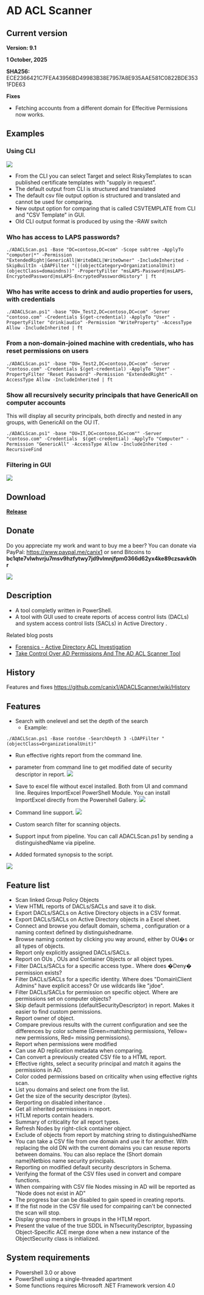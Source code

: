 ﻿# AD ACL Scanner

## Current version

**Version: 9.1**

**1 October, 2025**

**SHA256:** ECE2366421C7FEA43956BD49983B38E7957A8E935AAE581C0822BDE3531FDE63

**Fixes**
* Fetching accounts from a different domain for Effecitive Permissions now works.


## Examples

### Using CLI

![](https://github.com/canix1/ADACLScanner/blob/master/src/ADACLScan9.0_Permission.png)

* From the CLI you can select Target and select RiskyTemplates to scan published certificate templates with "supply in request".
* The default output from CLI is structured and translated
* The default csv file output option is structured and translated and cannot be used for comparing.
* New output option for comparing that is called CSVTEMPLATE from CLI and "CSV Template" in GUI.
* Old CLI output format is produced by using the -RAW switch

### Who has access to LAPS passwords?
```
./ADACLScan.ps1 -Base "DC=contoso,DC=com" -Scope subtree -ApplyTo "computer|*" -Permission "ExtendedRight|GenericAll|WriteDACL|WriteOwner" -IncludeInherited -SkipBuiltIn -LDAPFilter "(|(objectCategory=OrganizationalUnit)(objectClass=domaindns))" -PropertyFilter "msLAPS-Password|msLAPS-EncryptedPassword|msLAPS-EncryptedPasswordHistory" | ft
```
### Who has write access to drink and audio properties for users, with credentials
```
./ADACLScan.ps1" -base "OU=_Test2,DC=contoso,DC=com" -Server "contoso.com" -Credentials $(get-credential) -ApplyTo "User" -PropertyFilter "drink|audio" -Permission "WriteProperty" -AccessType Allow -IncludeInherited | ft
```
### From a non-domain-joined machine with credentials, who has reset permissions on users
```
./ADACLScan.ps1" -base "OU=_Test2,DC=contoso,DC=com" -Server "contoso.com" -Credentials $(get-credential) -ApplyTo "User" -PropertyFilter "Reset Password" -Permission "ExtendedRight" -AccessType Allow -IncludeInherited | ft
```
### Show all recursively security principals that have GenericAll on computer accounts
This will display all security principals, both directly and nested in any groups, with GenericAll on the OU IT.
```
./ADACLScan.ps1" -base "OU=IT,DC=contoso,DC=com"" -Server "contoso.com" -Credentials  $(get-credential) -ApplyTo "Computer" -Permission "GenericAll" -AccessType Allow -IncludeInherited -RecursiveFind
```

### Filtering in GUI

![](https://github.com/canix1/ADACLScanner/blob/master/src/ADACLScan9.0.png)

## Download
**[Release](https://github.com/canix1/ADACLScanner/releases/latest)**

## Donate
Do you appreciate my work and want to buy me a beer? You can donate via PayPal: https://www.paypal.me/canix1 or send Bitcoins to <b>bc1qte7vlwhvrju7msv9hzfytwy7jd9vlmnjfpm0366d62yx4ke89czsavk0hr</b>

![](https://github.com/canix1/ADACLScanner/blob/master/src/DonateBitCoin.png)

## Description
* A tool completly written in PowerShell. 
* A tool with GUI used to create reports of access control lists (DACLs) and system access control lists (SACLs) in Active Directory .

Related blog posts
* [Forensics - Active Directory ACL Investigation](https://blogs.technet.microsoft.com/pfesweplat/2017/01/28/forensics-active-directory-acl-investigation)
* [Take Control Over AD Permissions And The AD ACL Scanner Tool](https://blogs.technet.microsoft.com/pfesweplat/2013/05/13/take-control-over-ad-permissions-and-the-ad-acl-scanner-tool)

## History

Features and fixes https://github.com/canix1/ADACLScanner/wiki/History

## Features
* Search with onelevel and set the depth of the search
    * Example:
```
./ADACLScan.ps1 -Base rootdse -SearchDepth 3 -LDAPFilter "(objectClass=OrganizationalUnit)"
```

* Run effective rights report from the command line.
* parameter from command line to get modified date of security descriptor in report.
![](https://github.com/canix1/ADACLScanner/blob/master/src/effectiverights.gif)

* Save to excel file without excel installed. Both from UI and command line. Requires ImportExcel PowerShell Module. You can install ImportExcel directly from the Powershell Gallery.
![](https://github.com/canix1/ADACLScanner/blob/master/src/SaveToExcel.jpg)

* Command line support.
![](https://github.com/canix1/ADACLScanner/blob/master/src/adaclscan_commandline.gif)
* Custom search filter for scanning objects. 
* Support input from pipeline. You can call ADACLScan.ps1 by sending a distinguishedName via pipeline.
* Added formated synopsis to the script.

![](https://github.com/canix1/ADACLScanner/blob/master/src/ADACLScan6.0.png)
## Feature list

* Scan linked Group Policy Objects
* View HTML reports of DACLs/SACLs and save it to disk. 
* Export DACLs/SACLs on Active Directory objects in a CSV format. 
* Export DACLs/SACLs on Active Directory objects in a Excel sheet. 
* Connect and browse you default domain, schema , configuration or a naming context defined by distinguishedname. 
* Browse naming context by clicking you way around, either by OU�s or all types of objects. 
* Report only explicitly assigned DACLs/SACLs. 
* Report on OUs , OUs and Container Objects or all object types. 
* Filter DACLs/SACLs for a specific access type.. Where does �Deny� permission exists? 
* Filter DACLs/SACLs for a specific identity. Where does "Domain\Client Admins" have explicit access? Or use wildcards like "jdoe". 
* Filter DACLs/SACLs for permission on specific object. Where are permissions set on computer objects? 
* Skip default permissions (defaultSecurityDescriptor) in report. Makes it easier to find custom permissions. 
* Report owner of object. 
* Compare previous results with the current configuration and see the differences by color scheme (Green=matching permissions, Yellow= new permissions, Red= missing permissions). 
* Report when permissions were modified 
* Can use AD replication metadata when comparing. 
* Can convert a previously created CSV file to a HTML report. 
* Effective rights, select a security principal and match it agains the permissions in AD. 
* Color coded permissions based on criticality when using effective rights scan. 
* List you domains and select one from the list. 
* Get the size of the security descriptor (bytes). 
* Rerporting on disabled inheritance . 
* Get all inherited permissions in report. 
* HTLM reports contain headers. 
* Summary of criticality for all report types. 
* Refresh Nodes by right-click container object. 
* Exclude of objects from report by matching string to distinguishedName 
* You can take a CSV file from one domain and use it for another. With replacing the old DN with the current domains you can resuse reports between domains. You can also replace the (Short domain name)Netbios name security principals. 
* Reporting on modified default security descriptors in Schema. 
* Verifying the format of the CSV files used in convert and compare functions. 
* When compairing with CSV file Nodes missing in AD will be reported as "Node does not exist in AD" 
* The progress bar can be disabled to gain speed in creating reports. 
* If the fist node in the CSV file used for compairing can't be connected the scan will stop. 
* Display group members in groups in the HTLM report. 
* Present the value of the true SDDL in NTsecurityDescriptor, bypassing Object-Specific ACE merge done when a new instance of the ObjectSecurity class is initialized.
## System requirements
* Powershell 3.0 or above 
* PowerShell using a single-threaded apartment 
* Some functions requires Microsoft .NET Framework version 4.0
